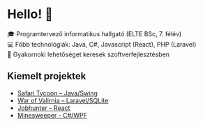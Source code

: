 # Hello! 👋

🎓 Programtervező informatikus hallgató (ELTE BSc, 7. félév)  \
💻 Főbb technológiák: Java, C#, Javascript (React), PHP (Laravel) \
🚀 Gyakornoki lehetőséget keresek szoftverfejlesztésben

## Kiemelt projektek
- [Safari Tycoon – Java/Swing](https://github.com/beriont/safari-tycoon)
- [War of Valirnia – Laravel/SQLite](https://github.com/beriont/war-of-valirnia)  
- [Jobhunter – React](https://github.com/beriont/jobhunter)  
- [Minesweeper - C#/WPF](https://github.com/beriont/minesweeper-wpf)
